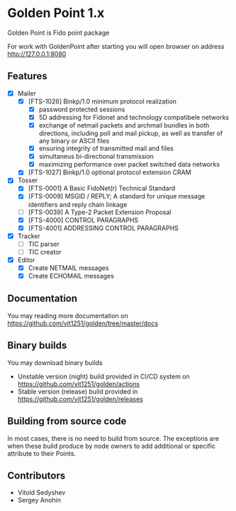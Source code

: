 # Golden Point 1.x

Golden Point is Fido point package

For work with GoldenPoint after starting you will open browser on address http://127.0.0.1:8080

## Features

 - [x] Mailer
   - [x] [FTS-1026] Binkp/1.0 minimum protocol realization
     - [x] password protected sessions
     - [x] 5D addressing for Fidonet and technology compatibele networks
     - [x] exchange of netmail packets and archmail bundles in both
           directions, including poll and mail pickup, as well as transfer
           of any binary or ASCII files
     - [x] ensuring integrity of transmitted mail and files
     - [x] simultaneus bi-directional transmission
     - [x] maximizing performance over packet switched data networks
   - [x] [FTS-1027] Binkp/1.0 optional protocol extension CRAM
 - [x] Tosser
   - [x] [FTS-0001] A Basic FidoNet(r) Technical Standard
   - [x] [FTS-0009] MSGID / REPLY; A standard for unique message identifiers and reply chain linkage
   - [ ] [FTS-0039]	A Type-2 Packet Extension Proposal
   - [x] [FTS-4000] CONTROL PARAGRAPHS
   - [x] [FTS-4001] ADDRESSING CONTROL PARAGRAPHS
 - [x] Tracker
   - [ ] TIC parser
   - [ ] TIC creator
 - [x] Editor
   - [x] Create NETMAIL messages
   - [x] Create ECHOMAIL messages

## Documentation

You may reading more documentation on https://github.com/vit1251/golden/tree/master/docs

## Binary builds

You may download binary builds

 - Unstable version (night) build provided in CI/CD system on https://github.com/vit1251/golden/actions
 - Stable version (release) build provided in https://github.com/vit1251/golden/releases

## Building from source code

In most cases, there is no need to build from source. The exceptions are when these build produce
by node owners to add additional or specific attribute to their Points.

## Contributors

 * Vitold Sedyshev
 * Sergey Anohin

